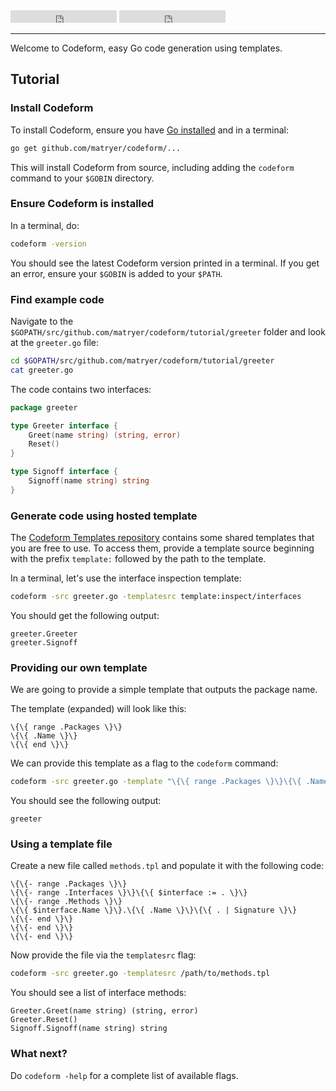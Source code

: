 <iframe src="https://ghbtns.com/github-btn.html?user=matryer&repo=codeform&type=star&count=true" frameborder="0" scrolling="0" width="170px" height="20px"></iframe> <iframe src="https://ghbtns.com/github-btn.html?user=matryer&type=follow&count=true" frameborder="0" scrolling="0" width="170px" height="20px"></iframe>

---

Welcome to Codeform, easy Go code generation using templates. 

## Tutorial

### Install Codeform

To install Codeform, ensure you have [Go installed](https://golang.org/dl/) and in a terminal:

```bash
go get github.com/matryer/codeform/...
```

This will install Codeform from source, including adding the `codeform` command to your `$GOBIN`
directory. 

### Ensure Codeform is installed

In a terminal, do:

```bash
codeform -version
```

You should see the latest Codeform version printed in a terminal. If you get an error,
ensure your `$GOBIN` is added to your `$PATH`.

### Find example code

Navigate to the `$GOPATH/src/github.com/matryer/codeform/tutorial/greeter` folder and look
at the `greeter.go` file:

```bash
cd $GOPATH/src/github.com/matryer/codeform/tutorial/greeter
cat greeter.go
```

The code contains two interfaces:

```go
package greeter

type Greeter interface {
	Greet(name string) (string, error)
	Reset()
}

type Signoff interface {
	Signoff(name string) string
}
```

### Generate code using hosted template

The [Codeform Templates repository](https://github.com/matryer/codeform-templates) contains some shared
templates that you are free to use. To access them, provide a template source beginning with the prefix
`template:` followed by the path to the template.

In a terminal, let's use the interface inspection template:

```bash
codeform -src greeter.go -templatesrc template:inspect/interfaces
```

You should get the following output:

```
greeter.Greeter
greeter.Signoff
```

### Providing our own template

We are going to provide a simple template that outputs the package name.

The template (expanded) will look like this:

```
\{\{ range .Packages \}\}
\{\{ .Name \}\}
\{\{ end \}\}
```

We can provide this template as a flag to the `codeform` command:

```bash
codeform -src greeter.go -template "\{\{ range .Packages \}\}\{\{ .Name \}\}\{\{ end \}\}"
```

You should see the following output:

```
greeter
```

### Using a template file

Create a new file called `methods.tpl` and populate it with the following code:

```
\{\{- range .Packages \}\}
\{\{- range .Interfaces \}\}\{\{ $interface := . \}\}
\{\{- range .Methods \}\}
\{\{ $interface.Name \}\}.\{\{ .Name \}\}\{\{ . | Signature \}\}
\{\{- end \}\}
\{\{- end \}\}
\{\{- end \}\}
```

Now provide the file via the `templatesrc` flag:

```bash
codeform -src greeter.go -templatesrc /path/to/methods.tpl
```

You should see a list of interface methods:

```
Greeter.Greet(name string) (string, error)
Greeter.Reset()
Signoff.Signoff(name string) string
```

### What next?

Do `codeform -help` for a complete list of available flags.
